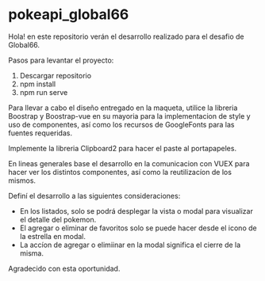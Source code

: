 # pokeapi_global66

Hola! en este repositorio verán el desarrollo realizado para el desafio de Global66.

Pasos para levantar el proyecto:
1. Descargar repositorio
2. npm install
3. npm run serve

Para llevar a cabo el diseño entregado en la maqueta, utilice la libreria Boostrap y Boostrap-vue en su mayoria para la implementacion de style y uso de componentes, así como los recursos de GoogleFonts para las fuentes requeridas.

Implemente la libreria Clipboard2 para hacer el paste al portapapeles.

En lineas generales base el desarrollo en la comunicacion con VUEX para hacer ver los distintos componentes, así como la reutilizacíon de los mismos. 

Definí el desarrollo a las siguientes consideraciones:
  - En los listados, solo se podrá desplegar la vista o modal para visualizar el detalle del pokemon.
  - El agregar o eliminar de favoritos solo se puede hacer desde el icono de la estrella en modal.
  - La accíon de agregar o elimiinar en la modal significa el cierre de la misma.

Agradecido con esta oportunidad.
